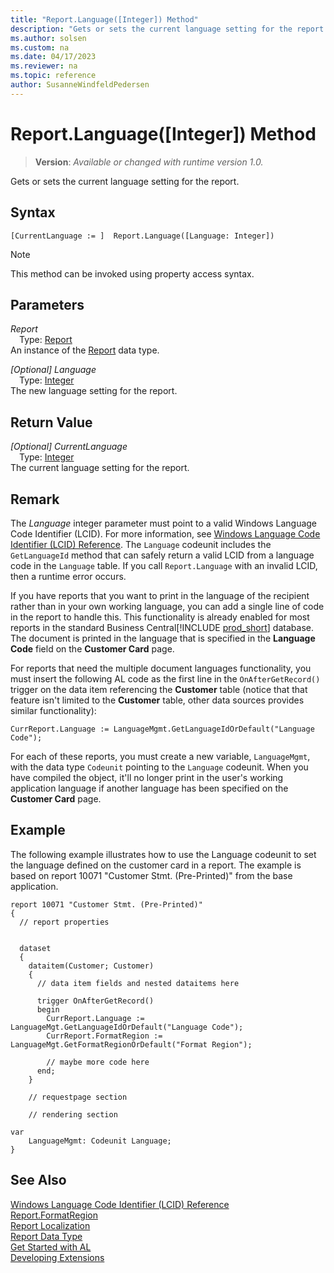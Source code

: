 ```yaml
---
title: "Report.Language([Integer]) Method"
description: "Gets or sets the current language setting for the report."
ms.author: solsen
ms.custom: na
ms.date: 04/17/2023
ms.reviewer: na
ms.topic: reference
author: SusanneWindfeldPedersen
---
```

[//]: # (START>DO_NOT_EDIT)
[//]: # (IMPORTANT:Do not edit any of the content between here and the END>DO_NOT_EDIT.)
[//]: # (Any modifications should be made in the .xml files in the ModernDev repo.)
# Report.Language([Integer]) Method
> **Version**: _Available or changed with runtime version 1.0._

Gets or sets the current language setting for the report.


## Syntax
```AL
[CurrentLanguage := ]  Report.Language([Language: Integer])
```
> [!NOTE]
> This method can be invoked using property access syntax.
## Parameters
*Report*  
&emsp;Type: [Report](report-data-type.md)  
An instance of the [Report](report-data-type.md) data type.  

*[Optional] Language*  
&emsp;Type: [Integer](../integer/integer-data-type.md)  
The new language setting for the report.  


## Return Value
*[Optional] CurrentLanguage*  
&emsp;Type: [Integer](../integer/integer-data-type.md)  
The current language setting for the report.


[//]: # (IMPORTANT: END>DO_NOT_EDIT)

## Remark

The *Language* integer parameter must point to a valid Windows Language Code Identifier (LCID). For more information, see [Windows Language Code Identifier (LCID) Reference](https://learn.microsoft.com/en-us/openspecs/windows_protocols/ms-lcid/70feba9f-294e-491e-b6eb-56532684c37f). The `Language` codeunit includes the `GetLanguageId` method that can safely return a valid LCID from a language code in the `Language` table. If you call `Report.Language` with an invalid LCID, then a runtime error occurs.

If you have reports that you want to print in the language of the recipient rather than in your own working language, you can add a single line of code in the report to handle this. This functionality is already enabled for most reports in the standard Business Central[!INCLUDE [prod_short](../../includes/prod_short.md)] database. The document is printed in the language that is specified in the **Language Code** field on the **Customer Card** page.

For reports that need the multiple document languages functionality, you must insert the following AL code as the first line in the `OnAfterGetRecord()` trigger on the data item referencing the **Customer** table (notice that that feature isn't limited to the **Customer** table, other data sources provides similar functionality):

`CurrReport.Language := LanguageMgmt.GetLanguageIdOrDefault("Language Code");`

For each of these reports, you must create a new variable, `LanguageMgmt`, with the data type `Codeunit` pointing to the `Language` codeunit. When you have compiled the object, it'll no longer print in the user's working application language if another language has been specified on the **Customer Card** page.

## Example 

The following example illustrates how to use the Language codeunit to set the language defined on the customer card in a report. The example is based on report 10071 "Customer Stmt. (Pre-Printed)" from the base application.

```AL
report 10071 "Customer Stmt. (Pre-Printed)"
{
  // report properties 


  dataset
  {
    dataitem(Customer; Customer)
    {
      // data item fields and nested dataitems here

      trigger OnAfterGetRecord()
      begin
        CurrReport.Language := LanguageMgt.GetLanguageIdOrDefault("Language Code");
        CurrReport.FormatRegion := LanguageMgt.GetFormatRegionOrDefault("Format Region");

        // maybe more code here
      end;
    }

    // requestpage section

    // rendering section

var
    LanguageMgmt: Codeunit Language;
}

```

## See Also

[Windows Language Code Identifier (LCID) Reference](https://learn.microsoft.com/en-us/openspecs/windows_protocols/ms-lcid/70feba9f-294e-491e-b6eb-56532684c37f)   
[Report.FormatRegion](./reportinstance-formatregion-method.md)   
[Report Localization](../../devenv-report-localization.md)  
[Report Data Type](report-data-type.md)  
[Get Started with AL](../../devenv-get-started.md)  
[Developing Extensions](../../devenv-dev-overview.md)  
